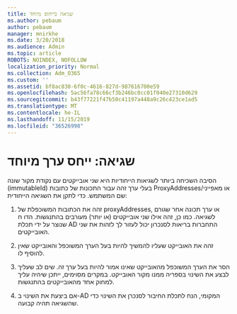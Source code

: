 ```yaml
---
title: שגיאה בייחוס מיוחד
ms.author: pebaum
author: pebaum
manager: mnirkhe
ms.date: 3/20/2018
ms.audience: Admin
ms.topic: article
ROBOTS: NOINDEX, NOFOLLOW
localization_priority: Normal
ms.collection: Adm_O365
ms.custom: ''
ms.assetid: bf8ac830-6f0c-4616-827d-987616700e59
ms.openlocfilehash: 5ac56fa78c66cf3b246bc0cc01f040e27310d629
ms.sourcegitcommit: b43f77221f47b50c41197a448a9c26c423ce1ad5
ms.translationtype: MT
ms.contentlocale: he-IL
ms.lasthandoff: 11/15/2019
ms.locfileid: "36526998"
---
```

# <a name="error-attributevaluemustbeunique"></a>שגיאה: ייחס ערך מיוחד

הסיבה השכיחה ביותר לשגיאות הייחודיות היא שני אובייקטים עם נקודת מקור שונה (immutableId) בעלי ערך זהה עבור התכונות של כתובות ProxyAddresses/או מאפייני שם המשתמש. כדי לתקן את השגיאה הייחודית:
  
1. זהה את הכתובות המשוכפלת של proxyAddresses, או ערך תכונה אחר שגורם לשגיאה. כמו כן, זהה אילו שני אובייקטים (או יותר) מעורבים בהתנגשות. הדו ח שנוצר על ידי תכלת AD התחברות בריאות לסנכרון יכול לעזור לך לזהות את שני האובייקטים.
    
2. זהה את האובייקט שעליו להמשיך להיות בעל הערך המשוכפל והאובייקט שאין להוסיף לו.
    
3. הסר את הערך המשוכפל מהאובייקט שאינו אמור להיות בעל ערך זה. שים לב שעליך לבצע את השינוי בספריה ממנו מקור האובייקט. במקרים מסוימים, ייתכן שיהיה עליך למחוק אחד מהאובייקטים בהתנגשות.
    
4. אם ביצעת את השינוי ב-AD המקומי, הנח לתכלת החיבור לסנכרן את השינוי כדי שהשגיאה תהיה קבועה.
    

